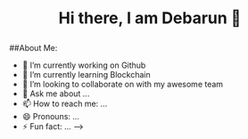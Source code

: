# <p align="center">Hi there, I am Debarun 👋<p>

##About Me:

- 🔭 I’m currently working on Github
- 🌱 I’m currently learning Blockchain
- 👯 I’m looking to collaborate on with my awesome team
- 💬 Ask me about ...
- 📫 How to reach me: ...
- 😄 Pronouns: ...
- ⚡ Fun fact: ...
-->
